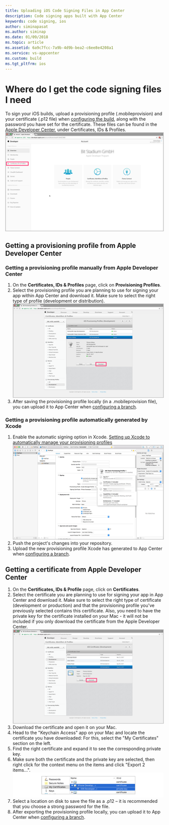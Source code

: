 ```yaml
---
title: Uploading iOS Code Signing Files in App Center
description: Code signing apps built with App Center
keywords: code signing, ios
author: siminapasat
ms.author: siminap
ms.date: 01/09/2018
ms.topic: article
ms.assetid: 6a9c7fcc-7a9b-4d9b-bea2-c6ee8e4208a1
ms.service: vs-appcenter
ms.custom: build
ms.tgt_pltfrm: ios
---
```


# Where do I get the code signing files I need

To sign your iOS builds, upload a provisioning profile (.mobileprovision) and your certificate (.p12 file) when [configuring the build](~/build/ios/first-build.md), along with the password you have set for the certificate. These files can be found in the [Apple Developer Center](https://developer.apple.com/account/), under Certificates, IDs & Profiles.
![Apple Developer: Certificates, IDs & Profiles](images/apple-developer-certificates-blurred-outlier.png)

## Getting a provisioning profile from Apple Developer Center
### Getting a provisioning profile manually from Apple Developer Center
1. On the **Certificates, IDs & Profiles** page, click on **Provisioning Profiles**.
2. Select the provisioning profile you are planning to use for signing your app within App Center and download it. Make sure to select the right type of profile (development or distribution).
   ![Download provisioning profile](images/provisioning-profile-blurred-outlier.png)
3. After saving the provisioning profile locally (in a .mobileprovision file), you can upload it to App Center when [configuring a branch](~/build/ios/first-build.md).

### Getting a provisioning profile automatically generated by Xcode
1. Enable the automatic signing option in Xcode. [Setting up Xcode to automatically manage your provisioning profiles](https://developer.apple.com/library/content/qa/qa1814/_index.html)
   ![Xcode provisioning name](images/xcode-8-provisioning-profile-name-outlier.jpg)
2. Push the project's changes into your repository.
3. Upload the new provisioning profile Xcode has generated to App Center when [configuring a branch](~/build/ios/first-build.md).

## Getting a certificate from Apple Developer Center
1. On the **Certificates, IDs & Profile** page, click on **Certificates**.
2. Select the certificate you are planning to use for signing your app in App Center and download it. Make sure to select the right type of certificate (development or production) and that the provisioning profile you've previously selected contains this certificate. Also, you need to have the private key for the certificate installed on your Mac - it will not be included if you only download the certificate from the Apple Developer Center.
   ![Download certificate from Apple Developer](images/certificate-blurred-outlier.png)
3. Download the certificate and open it on your Mac.
4. Head to the "Keychain Access" app on your Mac and locate the certificate you have downloaded: For this, select the "My Certificates" section on the left.
5. Find the right certificate and expand it to see the corresponding private key.
6. Make sure both the certificate and the private key are selected, then right click for the context menu on the items and click "Export 2 items…".
   ![Export certificate from keychain](images/ios-keychain-certificates-outlier-spaced.png)
7. Select a location on disk to save the file as a .p12 – it is recommended that you choose a strong password for the file.
8. After exporting the provisioning profile locally, you can upload it to App Center when [configuring a branch](~/build/ios/first-build.md).

[apple-certificates]: images/apple-developer-certificates-blurred-outlier.png
[download-provisioning-profile]: images/provisioning-profile-blurred-outlier.png
[export-certificate]: images/ios-keychain-certificates-outlier-spaced.png
[download-certificate]: images/certificate-blurred-outlier.png
[xcode-provisioning-name]: images/xcode-8-provisioning-profile-name-outlier.jpg
